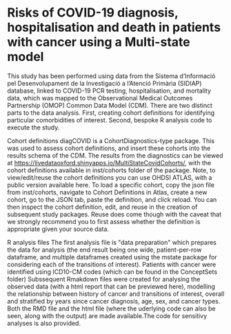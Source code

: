 # Risks of COVID-19 diagnosis, hospitalisation and death in patients with cancer using a Multi-state model
This study has been performed using data from the Sistema d’Informació pel Desenvolupament de la Investigació a l’Atenció Primària (SIDIAP) database, linked to COVID-19 PCR testing, hospitalisation, and mortality data, which was mapped to the Observational Medical Outcomes Partnership (OMOP) Common Data Model (CDM). There are two distinct parts to the data analysis. First, creating cohort definitions for identifying particular comorbidities of interest. Second, bespoke R analysis code to execute the study.

Cohort definitions
diagCOVID is a CohortDiagnostics-type package. This was used to assess cohort definitions, and insert these cohorts into the results schema of the CDM. The results from the diagnostics can be viewed at https://livedataoxford.shinyapps.io/MultiStateCovidCohorts/, with the cohort definitions available in inst/cohorts folder of the package.
Note, to view/edit/reuse the cohort definitions you can use OHDSI ATLAS, with a public version available here. To load a specific cohort, copy the json file from inst/cohorts, navigate to Cohort Definitions in Atlas, create a new cohort, go to the JSON tab, paste the definition, and click reload. You can then inspect the cohort definition, edit, and reuse in the creation of subsequent study packages. Reuse does come though with the caveat that we strongly recommend you to first assess whether the definition is appropriate given your source data.

R analysis files
The first analysis file is "data preparation" which prepares the data for analysis (the end result being one wide, patient-per-row dataframe, and multiple dataframes created using the mstate package for considering each of the transitions of interest). Patients with cancer were identified using ICD10-CM codes (which can be found in the ConceptSets folder)
Subssequent Rmakdown files were created for analysing the observed data (with a html report that can be previewed here), modelling the relationship between history of cancer and transitions of interest, overall and stratified by years since cancer diagnosis, age, sex, and cancer types. Both the RMD file and the html file (where the uderlying code can also be seen, along with the output) are made available.The code for sensitivy analyses is also provided.
